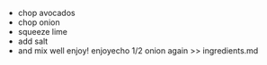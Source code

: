 * chop avocados
* chop onion
* squeeze lime
* add salt
* and mix well
enjoy! 
enjoyecho 1/2 onion again >> ingredients.md 
